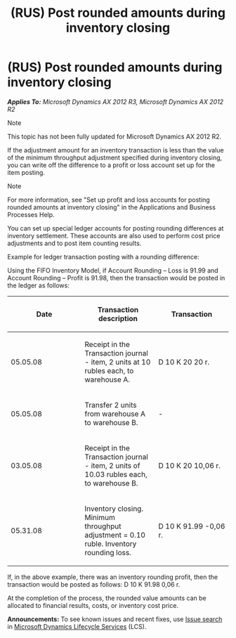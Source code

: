 ﻿---
title: (RUS) Post rounded amounts during inventory closing
TOCTitle: (RUS) Post rounded amounts during inventory closing
ms:assetid: 95165e0f-ab6b-42c5-95c4-b4a7c2a94b58
ms:mtpsurl: https://technet.microsoft.com/en-us/library/JJ678503(v=AX.60)
ms:contentKeyID: 49387731
ms.date: 04/18/2014
mtps_version: v=AX.60
---

# (RUS) Post rounded amounts during inventory closing 


_**Applies To:** Microsoft Dynamics AX 2012 R3, Microsoft Dynamics AX 2012 R2_


> [!NOTE]
> <P>This topic has not been fully updated for Microsoft Dynamics AX 2012 R2.</P>



If the adjustment amount for an inventory transaction is less than the value of the minimum throughput adjustment specified during inventory closing, you can write off the difference to a profit or loss account set up for the item posting.


> [!NOTE]
> <P>For more information, see "Set up profit and loss accounts for posting rounded amounts at inventory closing" in the Applications and Business Processes Help.</P>



You can set up special ledger accounts for posting rounding differences at inventory settlement. These accounts are also used to perform cost price adjustments and to post item counting results.

Example for ledger transaction posting with a rounding difference:

Using the FIFO Inventory Model, if Account Rounding – Loss is 91.99 and Account Rounding – Profit is 91.98, then the transaction would be posted in the ledger as follows:

<table>
<colgroup>
<col style="width: 33%" />
<col style="width: 33%" />
<col style="width: 33%" />
</colgroup>
<thead>
<tr class="header">
<th><p>Date</p></th>
<th><p>Transaction description</p></th>
<th><p>Transaction</p></th>
</tr>
</thead>
<tbody>
<tr class="odd">
<td><p>05.05.08</p></td>
<td><p>Receipt in the Transaction journal - item, 2 units at 10 rubles each, to warehouse A.</p></td>
<td><p>D 10 K 20 20 r.</p></td>
</tr>
<tr class="even">
<td><p>05.05.08</p></td>
<td><p>Transfer 2 units from warehouse A to warehouse B.</p></td>
<td><p>-</p></td>
</tr>
<tr class="odd">
<td><p>03.05.08</p></td>
<td><p>Receipt in the Transaction journal - item, 2 units of 10.03 rubles each, to warehouse B.</p></td>
<td><p>D 10 K 20 10,06 r.</p></td>
</tr>
<tr class="even">
<td><p>05.31.08</p></td>
<td><p>Inventory closing. Minimum throughput adjustment = 0.10 ruble. Inventory rounding loss.</p></td>
<td><p>D 10 K 91.99 -0,06 r.</p></td>
</tr>
</tbody>
</table>


If, in the above example, there was an inventory rounding profit, then the transaction would be posted as follows: D 10 K 91.98 0,06 r.

At the completion of the process, the rounded value amounts can be allocated to financial results, costs, or inventory cost price.

  
**Announcements:** To see known issues and recent fixes, use [Issue search](http://go.microsoft.com/fwlink/?linkid=389258) in [Microsoft Dynamics Lifecycle Services](http://go.microsoft.com/fwlink/?linkid=306505) (LCS).

